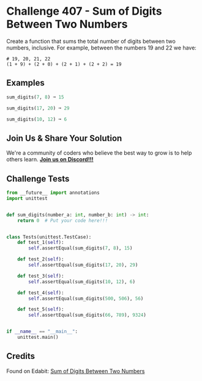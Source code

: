 # Challenge 407 - Sum of Digits Between Two Numbers

Create a function that sums the total number of digits between two numbers, inclusive. For example, between the numbers 19 and 22 we have:
```
# 19, 20, 21, 22
(1 + 9) + (2 + 0) + (2 + 1) + (2 + 2) = 19
```
## Examples
```python
sum_digits(7, 8) ➞ 15

sum_digits(17, 20) ➞ 29

sum_digits(10, 12) ➞ 6
```
## Join Us & Share Your Solution

We're a community of coders who believe the best way to grow is to help others learn. **[Join us on Discord!!!]("https"://discord.gg/sfHykntuGy)**

## Challenge Tests
```python
from __future__ import annotations
import unittest


def sum_digits(number_a: int, number_b: int) -> int:
    return 0  # Put your code here!!!


class Tests(unittest.TestCase):
    def test_1(self):
        self.assertEqual(sum_digits(7, 8), 15)

    def test_2(self):
        self.assertEqual(sum_digits(17, 20), 29)

    def test_3(self):
        self.assertEqual(sum_digits(10, 12), 6)

    def test_4(self):
        self.assertEqual(sum_digits(500, 506), 56)

    def test_5(self):
        self.assertEqual(sum_digits(66, 789), 9324)


if __name__ == "__main__":
    unittest.main()
```
## Credits

Found on Edabit: [Sum of Digits Between Two Numbers](https://edabit.com/challenge/kmruefq3dhdqxtLeM)

